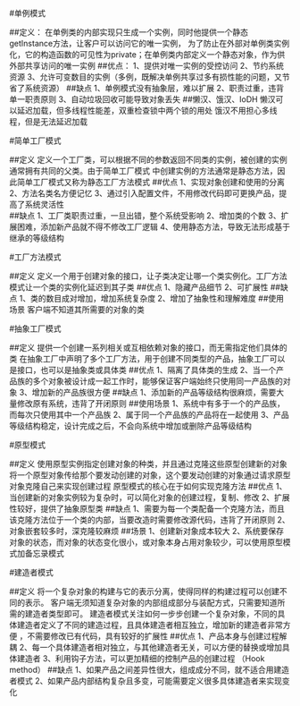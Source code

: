 #单例模式

##定义：
    在单例类的内部实现只生成一个实例，同时他提供一个静态getInstance方法，让客户可以访问它的唯一实例，
    为了防止在外部对单例类实例化，它的构造函数的可见性为private；在单例类内部定义一个静态对象，作为供
    外部共享访问的唯一实例
##优点：
    1、提供对唯一实例的受控访问
    2、节约系统资源
    3、允许可变数目的实例（多例，既解决单例共享过多有损性能的问题，又节省了系统资源）
##缺点
    1、单例模式没有抽象层，难以扩展
    2、职责过重，违背单一职责原则
    3、自动垃圾回收可能导致对象丢失
##懒汉、饿汉、IoDH
    懒汉可以延迟加载，但多线程性能差，双重检查锁中两个锁的用处
    饿汉不用担心多线程，但是无法延迟加载
    
#简单工厂模式

##定义
    定义一个工厂类，可以根据不同的参数返回不同类的实例，被创建的实例通常拥有共同的父类。由于简单工厂模式
    中创建实例的方法通常是静态方法，因此简单工厂模式又称为静态工厂方法模式
##优点
    1、实现对象创建和使用的分离
    2、方法名类名方便记忆
    3、通过引入配置文件，不用修改代码即可更换产品，提高了系统灵活性  
##缺点
    1、工厂类职责过重，一旦出错，整个系统受影响
    2、增加类的个数
    3、扩展困难，添加新产品就不得不修改工厂逻辑
    4、使用静态方法，导致无法形成基于继承的等级结构
    
#工厂方法模式

##定义
    定义一个用于创建对象的接口，让子类决定让哪一个类实例化。工厂方法模式让一个类的实例化延迟到其子类
##优点
    1、隐藏产品细节
    2、可扩展性
##缺点
    1、类的数目成对增加，增加系统复杂度
    2、增加了抽象性和理解难度
##使用场景
    客户端不知道其所需要的对象的类
    
#抽象工厂模式

##定义
    提供一个创建一系列相关或互相依赖对象的接口，而无需指定他们具体的类
    在抽象工厂中声明了多个工厂方法，用于创建不同类型的产品，抽象工厂可以是接口，也可以是抽象类或具体类
##优点
    1、隔离了具体类的生成
    2、当一个产品族的多个对象被设计成一起工作时，能够保证客户端始终只使用同一产品族的对象
    3、增加新的产品族很方便
##缺点
    1、添加新的产品等级结构很麻烦，需要大量修改原有系统，违背了开闭原则
##使用场景
    1、系统中有多于一个的产品族，而每次只使用其中一个产品族
    2、属于同一个产品族的产品将在一起使用
    3、产品等级结构稳定，设计完成之后，不会向系统中增加或删除产品等级结构
    
#原型模式

##定义
    使用原型实例指定创建对象的种类，并且通过克隆这些原型创建新的对象
    将一个原型对象传给那个要发动创建的对象，这个要发动创建的对象通过请求原型对象克隆自己来实现创建过程
    原型模式的核心在于如何实现克隆方法
##优点
    1、当创建新的对象实例较为复杂时，可以简化对象的创建过程，复制、修改
    2、扩展性较好，提供了抽象原型类
##缺点
    1、需要为每一个类配备一个克隆方法，而且该克隆方法位于一个类的内部，当要改造时需要修改源代码，违背了开闭原则
    2、对象嵌套较多时，深克隆较麻烦
##场景
    1、创建新对象成本较大
    2、系统要保存对象的状态，而对象的状态变化很小，或对象本身占用对象较少，可以使用原型模式加备忘录模式
    
#建造者模式

##定义
    将一个复杂对象的构建与它的表示分离，使得同样的构建过程可以创建不同的表示。
    客户端无须知道复杂对象的内部组成部分与装配方式，只需要知道所需的建造者类型即可。
    建造者模式关注如何一步步创建一个复杂对象，不同的具体建造者定义了不同的建造过程，且具体建造者相互独立，增加新的建造者非常方便
    ，不需要修改已有代码，具有较好的扩展性
##优点
    1、产品本身与创建过程解耦
    2、每一个具体建造者相对独立，与其他建造者无关，可以方便的替换或增加具体建造者
    3、利用钩子方法，可以更加精细的控制产品的创建过程
    （Hook method）
##缺点
    1、如果产品之间差异性很大，组成成分不同，就不适合用建造者模式
    2、如果产品内部结构复杂且多变，可能需要定义很多具体建造者来实现变化

